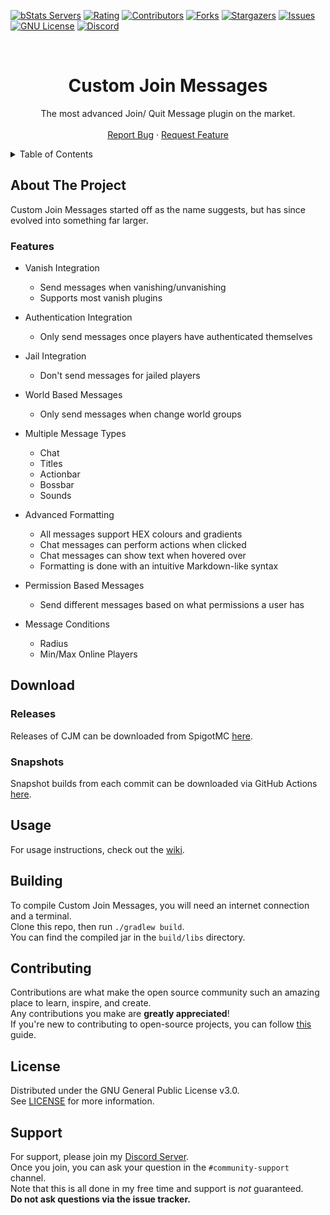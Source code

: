 [![bStats Servers][bstats-servers-shield]][bstats-servers-url]
[![Rating][spigot-rating-shield]][spigot-url]
[![Contributors][contributors-shield]][contributors-url]
[![Forks][forks-shield]][forks-url]
[![Stargazers][stars-shield]][stars-url]
[![Issues][issues-shield]][issues-url]
[![GNU License][license-shield]][license-url]
[![Discord][discord-shield]][discord-url]




<!-- PROJECT LOGO -->
<br />
<div align="center">
  <h1>Custom Join Messages</h1>
  <p>
    The most advanced Join/ Quit Message plugin on the market.
    <br />
    <br />
    <a href="https://github.com/Insprill/Custom-Join-Messages/issues">Report Bug</a>
    ·
    <a href="https://github.com/Insprill/Custom-Join-Messages/issues">Request Feature</a>
  </p>
</div>




<!-- TABLE OF CONTENTS -->
<details>
  <summary>Table of Contents</summary>
  <ol>
    <li><a href="#about-the-project">About The Project</a></li>
    <li>
      <a href="#download">Download</a>
      <ul>
        <li><a href="#releases">Releases</a></li>
        <li><a href="#snapshots">Snapshots</a></li>
      </ul>
    </li>
    <li><a href="#usage">Usage</a></li>
    <li><a href="#building">Building</a></li>
    <li><a href="#contributing">Contributing</a></li>
    <li><a href="#license">License</a></li>
    <li><a href="#contact">Support</a></li>
  </ol>
</details>




<!-- ABOUT THE PROJECT -->
## About The Project

Custom Join Messages started off as the name suggests, but has since evolved into something far larger.

### Features

* Vanish Integration
    * Send messages when vanishing/unvanishing
    * Supports most vanish plugins

* Authentication Integration
    * Only send messages once players have authenticated themselves

* Jail Integration
    * Don't send messages for jailed players

* World Based Messages
    * Only send messages when change world groups

* Multiple Message Types
    * Chat
    * Titles
    * Actionbar
    * Bossbar
    * Sounds

* Advanced Formatting
    * All messages support HEX colours and gradients
    * Chat messages can perform actions when clicked
    * Chat messages can show text when hovered over
    * Formatting is done with an intuitive Markdown-like syntax

* Permission Based Messages
    * Send different messages based on what permissions a user has

* Message Conditions
    * Radius
    * Min/Max Online Players




<!-- DOWNLOAD -->
## Download
### Releases
Releases of CJM can be downloaded from SpigotMC [here][spigot-url].

### Snapshots
Snapshot builds from each commit can be downloaded via GitHub Actions [here](https://nightly.link/Insprill/custom-join-messages/workflows/gradle/master).




<!-- USAGE -->
## Usage

For usage instructions, check out the [wiki](https://cjm.insprill.net/).




<!-- BUILDING -->
## Building

To compile Custom Join Messages, you will need an internet connection and a terminal.  
Clone this repo, then run `./gradlew build`.  
You can find the compiled jar in the `build/libs` directory.




<!-- CONTRIBUTING -->
## Contributing

Contributions are what make the open source community such an amazing place to learn, inspire, and create.  
Any contributions you make are **greatly appreciated**!  
If you're new to contributing to open-source projects, you can follow [this](https://docs.github.com/en/get-started/quickstart/contributing-to-projects) guide.




<!-- LICENSE -->
## License

Distributed under the GNU General Public License v3.0.  
See [LICENSE][license-url] for more information.




<!-- SUPPORT -->
## Support

For support, please join my [Discord Server][discord-url].  
Once you join, you can ask your question in the `#community-support` channel.  
Note that this is all done in my free time and support is *not* guaranteed.  
**Do not ask questions via the issue tracker.**




<!-- MARKDOWN LINKS & IMAGES -->
<!-- https://www.markdownguide.org/basic-syntax/#reference-style-links -->
[bstats-servers-shield]: https://img.shields.io/bstats/servers/6346.svg?style=for-the-badge
[bstats-servers-url]: https://bstats.org/plugin/bukkit/Custom%20Join%20Messages/6346
[spigot-rating-shield]: https://img.shields.io/spiget/rating/71608.svg?style=for-the-badge
[spigot-url]: https://www.spigotmc.org/resources/71608
[contributors-shield]: https://img.shields.io/github/contributors/Insprill/Custom-Join-Messages.svg?style=for-the-badge
[contributors-url]: https://github.com/Insprill/Custom-Join-Messages/graphs/contributors
[forks-shield]: https://img.shields.io/github/forks/Insprill/Custom-Join-Messages.svg?style=for-the-badge
[forks-url]: https://github.com/Insprill/Custom-Join-Messages/network/members
[stars-shield]: https://img.shields.io/github/stars/Insprill/Custom-Join-Messages.svg?style=for-the-badge
[stars-url]: https://github.com/Insprill/Custom-Join-Messages/stargazers
[issues-shield]: https://img.shields.io/github/issues/Insprill/Custom-Join-Messages.svg?style=for-the-badge
[issues-url]: https://github.com/Insprill/Custom-Join-Messages/issues
[license-shield]: https://img.shields.io/github/license/Insprill/Custom-Join-Messages.svg?style=for-the-badge
[license-url]: https://github.com/Insprill/Custom-Join-Messages/blob/master/LICENSE
[discord-shield]: https://img.shields.io/discord/626995215558901771?color=%235663F7&label=Discord&style=for-the-badge
[discord-url]: https://discord.gg/SH7VyYtuC2
